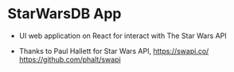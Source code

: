 # StarWarsDB App

 - UI web application on React for interact with The Star Wars API

- Thanks to Paul Hallett for Star Wars API, 
    https://swapi.co/
    https://github.com/phalt/swapi

